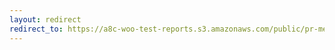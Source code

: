 ```yaml
---
layout: redirect
redirect_to: https://a8c-woo-test-reports.s3.amazonaws.com/public/pr-merge/44818/e2e/index.html
---
```

